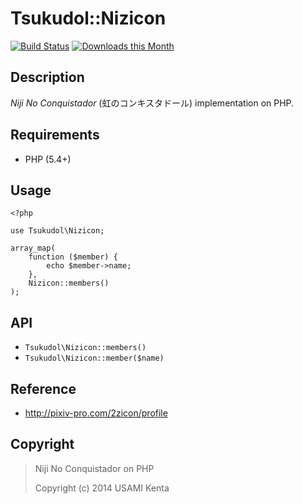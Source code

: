 Tsukudol::Nizicon
=================

[![Build Status](https://travis-ci.org/zonuexe/php-tsukudol-nizicon.svg?branch=v0.2.0)](https://travis-ci.org/zonuexe/php-tsukudol-nizicon)
[![Downloads this Month](https://img.shields.io/packagist/dm/zonuexe/tsukudol-nizicon.svg)](https://packagist.org/packages/zonuexe/tsukudol-nizicon)

Description
-----------

*Niji No Conquistador* (虹のコンキスタドール) implementation on PHP.

Requirements
------------

* PHP (5.4+)

Usage
-----

```
<?php

use Tsukudol\Nizicon;

array_map(
    function ($member) {
        echo $member->name;
    },
    Nizicon::members()
);
```

API
---

* `Tsukudol\Nizicon::members()`
* `Tsukudol\Nizicon::member($name)`

Reference
---------

* http://pixiv-pro.com/2zicon/profile

Copyright
---------

> Niji No Conquistador on PHP
>
> Copyright (c) 2014 USAMI Kenta

